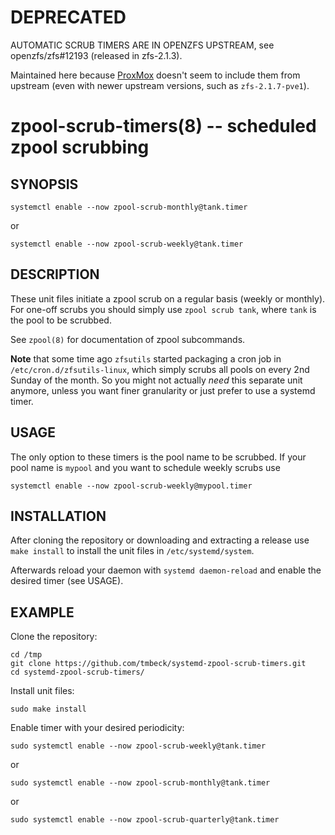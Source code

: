 # DEPRECATED
AUTOMATIC SCRUB TIMERS ARE IN OPENZFS UPSTREAM, see openzfs/zfs#12193 (released in zfs-2.1.3).

Maintained here because [ProxMox](https://www.proxmox.com/en/) doesn't seem to include them from upstream (even with newer upstream versions, such as `zfs-2.1.7-pve1`).

# zpool-scrub-timers(8) -- scheduled zpool scrubbing

## SYNOPSIS

    systemctl enable --now zpool-scrub-monthly@tank.timer

or

    systemctl enable --now zpool-scrub-weekly@tank.timer

## DESCRIPTION

These unit files initiate a zpool scrub on a regular basis (weekly or monthly). For one-off scrubs
you should simply use `zpool scrub tank`, where `tank` is the pool to be scrubbed.

See `zpool(8)` for documentation of zpool subcommands.

**Note** that some time ago `zfsutils` started packaging a cron job in `/etc/cron.d/zfsutils-linux`, which simply scrubs all pools on every 2nd Sunday of the month. So you might not actually *need* this separate unit anymore, unless you want finer granularity or just prefer to use a systemd timer.

## USAGE

The only option to these timers is the pool name to be scrubbed. If your pool name is `mypool` and
you want to schedule weekly scrubs use

    systemctl enable --now zpool-scrub-weekly@mypool.timer

## INSTALLATION

After cloning the repository or downloading and extracting a release use `make install` to install
the unit files in `/etc/systemd/system`.

Afterwards reload your daemon with `systemd daemon-reload` and enable the desired timer (see
USAGE).

## EXAMPLE

Clone the repository:

    cd /tmp
    git clone https://github.com/tmbeck/systemd-zpool-scrub-timers.git
    cd systemd-zpool-scrub-timers/

Install unit files:

    sudo make install

Enable timer with your desired periodicity:

    sudo systemctl enable --now zpool-scrub-weekly@tank.timer

or

    sudo systemctl enable --now zpool-scrub-monthly@tank.timer

or

    sudo systemctl enable --now zpool-scrub-quarterly@tank.timer
